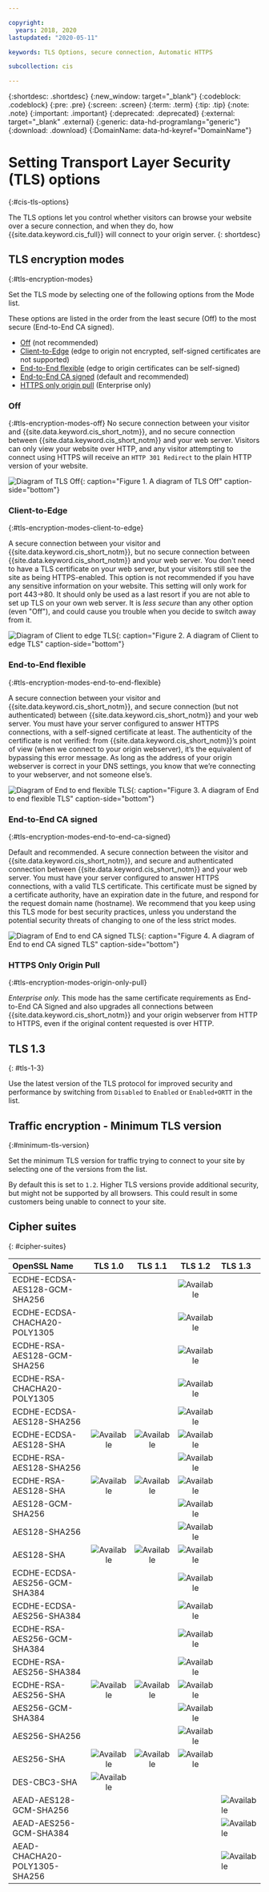 ```yaml
---

copyright:
  years: 2018, 2020
lastupdated: "2020-05-11"

keywords: TLS Options, secure connection, Automatic HTTPS

subcollection: cis

---
```


{:shortdesc: .shortdesc}
{:new_window: target="_blank"}
{:codeblock: .codeblock}
{:pre: .pre}
{:screen: .screen}
{:term: .term}
{:tip: .tip}
{:note: .note}
{:important: .important}
{:deprecated: .deprecated}
{:external: target="_blank" .external}
{:generic: data-hd-programlang="generic"}
{:download: .download}
{:DomainName: data-hd-keyref="DomainName"}

# Setting Transport Layer Security (TLS) options
{:#cis-tls-options}

The TLS options let you control whether visitors can browse your website over a secure connection, and when they do, how {{site.data.keyword.cis_full}} will connect to your origin server.
{: shortdesc}


## TLS encryption modes
{:#tls-encryption-modes}

Set the TLS mode by selecting one of the following options from the Mode list.

These options are listed in the order from the least secure (Off) to the most secure (End-to-End CA signed).
 * [Off](#tls-encryption-modes-off) (not recommended)
 * [Client-to-Edge](#tls-encryption-modes-client-to-edge) (edge to origin not encrypted, self-signed certificates are not supported)
 * [End-to-End flexible](#tls-encryption-modes-end-to-end-flexible) (edge to origin certificates can be self-signed)
 * [End-to-End CA signed](#tls-encryption-modes-end-to-end-ca-signed) (default and recommended)
 * [HTTPS only origin pull](#tls-encryption-modes-origin-only-pull) (Enterprise only)

### Off
{:#tls-encryption-modes-off}
No secure connection between your visitor and {{site.data.keyword.cis_short_notm}}, and no secure connection between {{site.data.keyword.cis_short_notm}} and your web server. Visitors can only view your website over HTTP, and any visitor attempting to connect using HTTPS will receive an `HTTP 301 Redirect` to the plain HTTP version of your website.

![Diagram of TLS Off](images/off.png "Diagram of TLS Off"){: caption="Figure 1. A diagram of TLS Off" caption-side="bottom"}

### Client-to-Edge
{:#tls-encryption-modes-client-to-edge}

A secure connection between your visitor and {{site.data.keyword.cis_short_notm}}, but no secure connection between {{site.data.keyword.cis_short_notm}} and your web server. You don't need to have a TLS certificate on your web server, but your visitors still see the site as being HTTPS-enabled. This option is not recommended if you have any sensitive information on your website. This setting will only work for port 443->80. It should only be used as a last resort if you are not able to set up TLS on your own web server. It is _less secure_ than any other option (even "Off"), and could cause you trouble when you decide to switch away from it.

![Diagram of Client to edge TLS](images/client-to-edge.png "Diagram of Client to edge TLS"){: caption="Figure 2. A diagram of Client to edge TLS" caption-side="bottom"}

### End-to-End flexible
{:#tls-encryption-modes-end-to-end-flexible}

A secure connection between your visitor and {{site.data.keyword.cis_short_notm}}, and secure connection (but not authenticated) between {{site.data.keyword.cis_short_notm}} and your web server. You must have your server configured to answer HTTPS connections, with a self-signed certificate at least. The authenticity of the certificate is not verified: from {{site.data.keyword.cis_short_notm}}’s point of view (when we connect to your origin webserver), it’s the equivalent of bypassing this error message. As long as the address of your origin webserver is correct in your DNS settings, you know that we’re connecting to your webserver, and not someone else’s.

![Diagram of End to end flexible TLS](images/end-to-end-flexible.png "Diagram of End to end flexible TLS"){: caption="Figure 3. A diagram of End to end flexible TLS" caption-side="bottom"}

### End-to-End CA signed
{:#tls-encryption-modes-end-to-end-ca-signed}

Default and recommended. A secure connection between the visitor and {{site.data.keyword.cis_short_notm}}, and secure and authenticated connection between {{site.data.keyword.cis_short_notm}} and your web server. You must have your server configured to answer HTTPS connections, with a valid TLS certificate. This certificate must be signed by a certificate authority, have an expiration date in the future, and respond for the request domain name (hostname). We recommend that you keep using this TLS mode for best security practices, unless you understand the potential security threats of changing to one of the less strict modes.

![Diagram of End to end CA signed TLS](images/end-to-end-ca-signed.png "Diagram of End to end CA signed TLS"){: caption="Figure 4. A diagram of End to end CA signed TLS" caption-side="bottom"}

### HTTPS Only Origin Pull
{:#tls-encryption-modes-origin-only-pull}

*Enterprise only.* This mode has the same certificate requirements as End-to-End CA Signed and also upgrades all connections between {{site.data.keyword.cis_short_notm}} and your origin webserver from HTTP to HTTPS, even if the original content requested is over HTTP.

## TLS 1.3
{: #tls-1-3}

Use the latest version of the TLS protocol for improved security and performance by switching from `Disabled` to `Enabled` or `Enabled+ORTT` in the list.

## Traffic encryption - Minimum TLS version
{:#minimum-tls-version}

Set the minimum TLS version for traffic trying to connect to your site by selecting one of the versions from the list.

By default this is set to `1.2`. Higher TLS versions provide additional security, but might not be supported by all browsers. This could result in some customers being unable to connect to your site.

## Cipher suites
{: #cipher-suites}

|OpenSSL Name| 	TLS 1.0 |	TLS 1.1 |	TLS 1.2 |	TLS 1.3|
|:--------|:---:|:---:|:---:|:---|
|ECDHE-ECDSA-AES128-GCM-SHA256 |||![Available](../../icons/checkmark-icon.svg)||
|ECDHE-ECDSA-CHACHA20-POLY1305 |||![Available](../../icons/checkmark-icon.svg)||
|ECDHE-RSA-AES128-GCM-SHA256   |||![Available](../../icons/checkmark-icon.svg)||
|ECDHE-RSA-CHACHA20-POLY1305   |||![Available](../../icons/checkmark-icon.svg)||
|ECDHE-ECDSA-AES128-SHA256     |||![Available](../../icons/checkmark-icon.svg)||
|ECDHE-ECDSA-AES128-SHA        |![Available](../../icons/checkmark-icon.svg)|![Available](../../icons/checkmark-icon.svg)|	![Available](../../icons/checkmark-icon.svg)||
|ECDHE-RSA-AES128-SHA256       |||![Available](../../icons/checkmark-icon.svg) ||
|ECDHE-RSA-AES128-SHA          |![Available](../../icons/checkmark-icon.svg)|![Available](../../icons/checkmark-icon.svg)|	![Available](../../icons/checkmark-icon.svg)||
|AES128-GCM-SHA256             |||![Available](../../icons/checkmark-icon.svg)||
|AES128-SHA256                 |||![Available](../../icons/checkmark-icon.svg)||
|AES128-SHA 	                 |![Available](../../icons/checkmark-icon.svg)|![Available](../../icons/checkmark-icon.svg)|	![Available](../../icons/checkmark-icon.svg) ||
|ECDHE-ECDSA-AES256-GCM-SHA384 |||![Available](../../icons/checkmark-icon.svg)||
|ECDHE-ECDSA-AES256-SHA384     |||![Available](../../icons/checkmark-icon.svg)||
|ECDHE-RSA-AES256-GCM-SHA384   |||![Available](../../icons/checkmark-icon.svg)||
|ECDHE-RSA-AES256-SHA384       |||![Available](../../icons/checkmark-icon.svg)||
|ECDHE-RSA-AES256-SHA          |![Available](../../icons/checkmark-icon.svg)|![Available](../../icons/checkmark-icon.svg)|	![Available](../../icons/checkmark-icon.svg)||
|AES256-GCM-SHA384             |||![Available](../../icons/checkmark-icon.svg)||
|AES256-SHA256 	               |||![Available](../../icons/checkmark-icon.svg)||
|AES256-SHA 	                 |![Available](../../icons/checkmark-icon.svg)|![Available](../../icons/checkmark-icon.svg)|	![Available](../../icons/checkmark-icon.svg)||
|DES-CBC3-SHA                  |![Available](../../icons/checkmark-icon.svg)||||
|AEAD-AES128-GCM-SHA256        ||||![Available](../../icons/checkmark-icon.svg)|
|AEAD-AES256-GCM-SHA384        ||||![Available](../../icons/checkmark-icon.svg)|
|AEAD-CHACHA20-POLY1305-SHA256 ||||![Available](../../icons/checkmark-icon.svg)|
